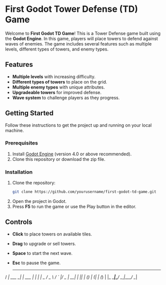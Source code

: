 # First Godot Tower Defense (TD) Game

Welcome to **First Godot TD Game**! This is a Tower Defense game built using the **Godot Engine**. In this game, players will place towers to defend against waves of enemies. The game includes several features such as multiple levels, different types of towers, and enemy types.

## Features

- **Multiple levels** with increasing difficulty.
- **Different types of towers** to place on the grid.
- **Multiple enemy types** with unique attributes.
- **Upgradeable towers** for improved defense.
- **Wave system** to challenge players as they progress.

## Getting Started

Follow these instructions to get the project up and running on your local machine.

### Prerequisites

1. Install [Godot Engine](https://godotengine.org/download) (version 4.0 or above recommended).
2. Clone this repository or download the zip file.

### Installation

1. Clone the repository:
    ```bash
    git clone https://github.com/yourusername/first-godot-td-game.git
    ```
2. Open the project in Godot.
3. Press **F5** to run the game or use the Play button in the editor.

## Controls

- **Click** to place towers on available tiles.
- **Drag** to upgrade or sell towers.
- **Space** to start the next wave.
- **Esc** to pause the game.


  ____           _       _   
 / ___| ___   __| | ___ | |_ 
| |  _ / _ \ / _` |/ _ \| __|
| |_| | (_) | (_| | (_) | |_ 
 \____|\___/ \__,_|\___/ \__|
                             
